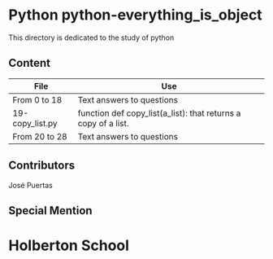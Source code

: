 # Python python-everything_is_object

This directory is dedicated to the study of python

## Content

|File|Use|
|----------------|----------------------------------|
|From 0 to 18|Text answers to questions|
|19-copy_list.py|function def copy_list(a_list): that returns a copy of a list.|
|From 20 to 28|Text answers to questions|

## Contributors

José Puertas

## Special Mention

# Holberton School
